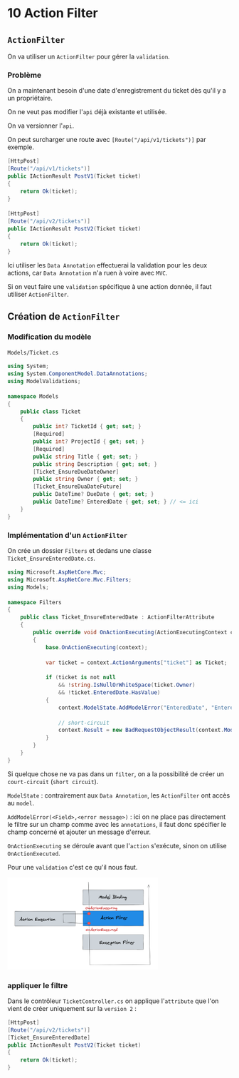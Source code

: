 # 10 Action Filter



## `ActionFilter`

On va utiliser un `ActionFilter` pour gérer la `validation`.

### Problème

On a maintenant besoin d'une date d'enregistrement du ticket dès qu'il y a un propriétaire.

On ne veut pas modifier l'`api` déjà existante et utilisée.

On va versionner l'`api`.

On peut surcharger une route avec `[Route("/api/v1/tickets")]` par exemple.

```cs
[HttpPost]
[Route("/api/v1/tickets")]
public IActionResult PostV1(Ticket ticket)
{
    return Ok(ticket);
}

[HttpPost]
[Route("/api/v2/tickets")]
public IActionResult PostV2(Ticket ticket)
{
    return Ok(ticket);
}
```

Ici utiliser les `Data Annotation` effectuerai la validation pour les deux actions, car `Data Annotation` n'a ruen à voire avec `MVC`.

Si on veut faire une `validation` spécifique à une action donnée, il faut utiliser `ActionFilter`.



## Création de `ActionFilter`

### Modification du modèle

`Models/Ticket.cs`

```cs
using System;
using System.ComponentModel.DataAnnotations;
using ModelValidations;

namespace Models
{
    public class Ticket
    {
        public int? TicketId { get; set; }
        [Required]
        public int? ProjectId { get; set; }
        [Required]
        public string Title { get; set; }
        public string Description { get; set; }
        [Ticket_EnsureDueDateOwner]
        public string Owner { get; set; }
        [Ticket_EnsureDuaDateFuture]
        public DateTime? DueDate { get; set; }
        public DateTime? EnteredDate { get; set; } // <= ici
    }
}
```



### Implémentation d'un `ActionFilter`

On crée un dossier `Filters` et dedans une classe `Ticket_EnsureEnteredDate.cs`.

```cs
using Microsoft.AspNetCore.Mvc;
using Microsoft.AspNetCore.Mvc.Filters;
using Models;

namespace Filters
{
    public class Ticket_EnsureEnteredDate : ActionFilterAttribute
    {
        public override void OnActionExecuting(ActionExecutingContext context)
        {
            base.OnActionExecuting(context);

            var ticket = context.ActionArguments["ticket"] as Ticket;

            if (ticket is not null 
                && !string.IsNullOrWhiteSpace(ticket.Owner) 
                && !ticket.EnteredDate.HasValue)
            {
                context.ModelState.AddModelError("EnteredDate", "EnteredDate is required");

                // short-circuit
                context.Result = new BadRequestObjectResult(context.ModelState);
            }
        }
    }
}
```

Si quelque chose ne va pas dans un `filter`, on a la possibilité de créer un `court-circuit` (`short circuit`).

`ModelState` : contrairement aux `Data Annotation`, les `ActionFilter` ont accès au `model`.

`AddModelError(<Field>,<error message>)` : ici on ne place pas directement le filtre sur un champ comme avec les `annotations`, il faut donc spécifier le champ concerné et ajouter un message d'erreur.

`OnActionExecuting` se déroule avant que l'`action` s'exécute, sinon on utilise `OnActionExecuted`.

Pour une `validation` c'est ce qu'il nous faut.

<img src="assets/on-action-executing-and-executed.png" alt="on-action-executing-and-executed" style="zoom: 33%;" />

### appliquer le filtre

Dans le contrôleur `TicketController.cs` on applique l'`attribute` que l'on vient de créer uniquement sur la `version 2` :

```cs
[HttpPost]
[Route("/api/v2/tickets")]
[Ticket_EnsureEnteredDate]
public IActionResult PostV2(Ticket ticket)
{
    return Ok(ticket);
}
```

